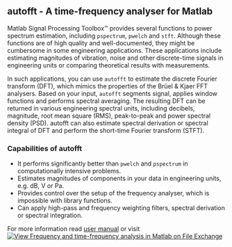 ## autofft - A time-frequency analyser for Matlab
Matlab Signal Processing Toolbox™ provides several functions to power spectrum estimation, including `pspectrum`, `pwelch` and `stft`. Although these functions are of high quality and well-documented, they might be cumbersome in some engineering applications. These applications include estimating magnitudes of vibration, noise and other discrete-time signals in engineering units or comparing theoretical results with measurements.

In such applications, you can use `autofft` to estimate the discrete Fourier transform (DFT), which mimics the properties of the Brüel & Kjaer FFT analysers. Based on your input, `autofft` segments signal, applies window functions and performs spectral averaging. The resulting DFT can be returned in various engineering spectral units, including decibels, magnitude, root mean square (RMS), peak-to-peak and power spectral density (PSD). autofft can also estimate spectral derivation or spectral integral of DFT and perform the short-time Fourier transform (STFT).

### Capabilities of autofft
- It performs significantly better than `pwelch` and `pspectrum` in computationally intensive problems.
- Estimates magnitudes of components in your data in engineering units, e.g. dB, V or Pa.
- Provides control over the setup of the frequency analyser, which is impossible with library functions.
- Can apply high-pass and frequency weighting filters, spectral derivation or spectral integration.

For more information read [user manual](https://github.com/CarlistRieekan/autofft/blob/master/user_manual.pdf) or visit  [![View Frequency and time-frequency analysis in Matlab on File Exchange](https://www.mathworks.com/matlabcentral/images/matlab-file-exchange.svg)](https://www.mathworks.com/matlabcentral/fileexchange/69534-frequency-and-time-frequency-analysis-in-matlab)

